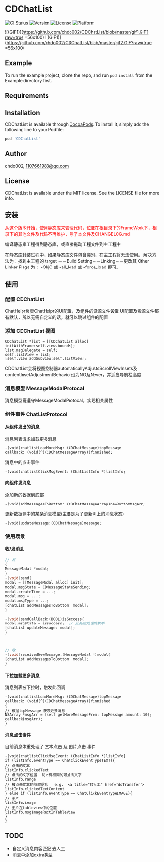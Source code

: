 # CDChatList

[![CI Status](http://img.shields.io/travis/chdo002/CDChatList.svg?style=flat)](https://travis-ci.org/chdo002/CDChatList)
[![Version](https://img.shields.io/cocoapods/v/CDChatList.svg?style=flat)](http://cocoapods.org/pods/CDChatList)
[![License](https://img.shields.io/cocoapods/l/CDChatList.svg?style=flat)](http://cocoapods.org/pods/CDChatList)
[![Platform](https://img.shields.io/cocoapods/p/CDChatList.svg?style=flat)](http://cocoapods.org/pods/CDChatList)


![(GIF1)](https://github.com/chdo002/CDChatList/blob/master/gif1.GIF?raw=true =56x100)
![(GIF1)](https://github.com/chdo002/CDChatList/blob/master/gif2.GIF?raw=true =56x100)

## Example

To run the example project, clone the repo, and run `pod install` from the Example directory first.

## Requirements

## Installation

CDChatList is available through [CocoaPods](http://cocoapods.org). To install
it, simply add the following line to your Podfile:

```ruby
pod 'CDChatList'
```

## Author

chdo002, 1107661983@qq.com

## License

CDChatList is available under the MIT license. See the LICENSE file for more info.






## 安装
<font color="#FF0000">从这个版本开始，使用静态库来管理代码，位置在根目录下的FrameWork下，根录下的其他文件及代码不再维护，除了本文件及CHANGELOG.md</font>

编译静态库工程得到静态库，或直接拖动工程文件到主工程中

在静态库封装过程中，如果静态库文件包含类别，在主工程将无法使用。
解决方法为：找到主工程的 target －－Build Setting－－Linking－－更改其 Other Linker Flags 为： -ObjC 或 -all_load 或 -force_load 即可。

## 使用

### 配置 CDChatList

ChatHelpr负责ChatHelpr的UI配置，及组件的资源文件设置
UI配置及资源文件都有默认，所以无需自定义的话，就可以跳过组件的配置

### 添加 CDChatList 视图


```
CDChatList *list = [[CDChatList alloc] initWithFrame:self.view.bounds];
list.msgDelegate = self;
self.listView = list;
[self.view addSubview:self.listView];
```

CDChatList会将视图控制器automaticallyAdjustsScrollViewInsets及contentInsetAdjustmentBehavior设为NO及Never，并适应导航栏高度

### 消息模型  MessageModalProtocal

消息模型需遵守MessageModalProtocal，实现相关属性

### 组件事件 ChatListProtocol

#### 从组件发出的消息

消息列表请求加载更多消息
```
-(void)chatlistLoadMoreMsg: (CDChatMessage)topMessage
callback: (void(^)(CDChatMessageArray))finnished;
```

消息中的点击事件
```
-(void)chatlistClickMsgEvent: (ChatListInfo *)listInfo;
```
#### 向组件发消息

添加新的数据到底部

```
-(void)addMessagesToBottom: (CDChatMessageArray)newBottomMsgArr;
```


更新数据源中的某条消息模型(主要是为了更新UI上的消息状态)

```
-(void)updateMessage:(CDChatMessage)message;
```

### 使用场景

#### 收/发消息

```Objective-C
// 发
{
MessageModal *modal;
}
-(void)send{
modal = [[MessageModal alloc] init];
modal.msgState = CDMessageStateSending;
modal.createTime = ...;
modal.msg = ...;
modal.msgType = ...;
[chatList addMessagesToBottom: modal];
}

-(void)sendCallBack:(BOOL)isSuccess{
modal.msgState = isSuccess;  // 此处应处理成枚举
[chatList updateMessage: modal];
}



// 收
-(void)receivedNewMessage:(MessageModal *)modal{
[chatList addMessagesToBottom: modal];
}

```

#### 下拉加载更多消息
消息列表被下拉时，触发此回调

```
-(void)chatlistLoadMoreMsg: (CDChatMessage)topMessage
callback: (void(^)(CDChatMessageArray))finnished
{
// 根据topMessage 获取更多消息
NSArray *msgArr = [self getMoreMessageFrom: topMessage amount: 10];
callback(msgArr);
}
```

#### 消息点击事件

目前消息体重处理了 文本点击 及 图片点击 事件

```
-(void)chatlistClickMsgEvent: (ChatListInfo *)listInfo{
if (listInfo.eventType == ChatClickEventTypeTEXT){
// 点击的文本
listInfo.clickedText
// 点击的文字位置  防止有相同的可点击文字
listInfo.range
// 被点击文本的隐藏信息   e.g.  <a title="转人工" href="doTransfer">
listInfo.clickedTextContent
} else if (listInfo.eventType == ChatClickEventTypeIMAGE){
// 图片
listInfo.image
// 图片在tableview中的位置
listInfo.msgImageRectInTableView
}
}
```



## TODO

- 自定义消息内容匹配    去人工
- 消息中添加extra类型


